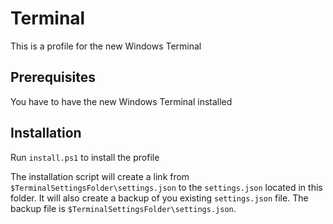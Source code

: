 # Terminal

This is a profile for the new Windows Terminal

## Prerequisites

You have to have the new Windows Terminal installed

## Installation

Run `install.ps1` to install the profile

The installation script will create a link from `$TerminalSettingsFolder\settings.json` to the `settings.json` located in this folder.
It will also create a backup of you existing `settings.json` file. The backup file is `$TerminalSettingsFolder\settings.json`.